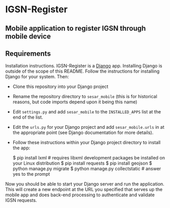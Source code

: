 # IGSN-Register
## Mobile application to register IGSN through mobile device

## Requirements

Installation instructions.  IGSN-Register is a [Django](http://www.djangoproject.com) app.  Installing Django is outside of the scope of this README.  Follow the instructions for installing Django for your system.  Then:

 * Clone this repository into your Django project
 * Rename the repository directory to `sesar_mobile` (this is for historical reasons, but code imports depend upon it being this name)
 * Edit `settings.py` and add `sesar_mobile` to the `INSTALLED_APPS` list at the end of the list.
 * Edit the `urls.py` for your Django project and add `sesar_mobile.urls` in at the appropriate point (see Django documentation for more details).  
 * Follow these instructions within your Django project directory to install the app:
 
    $ pip install lxml # requires libxml development packages be installed on your Linux distribution
    $ pip install requests
    $ pip install geojson
    $ python manage.py migrate
    $ python manage.py collectstatic # answer yes to the prompt
    
Now you should be able to start your Django server and run the application.  This will create a new endpoint at the URL you specified that serves up the mobile app and does back-end processing to authenticate and validate IGSN requests.



